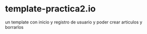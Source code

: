 # template-practica2.io
un template con inicio y registro de usuario y poder crear articulos y borrarlos
